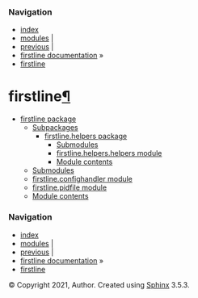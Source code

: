 <div class="related" role="navigation" aria-label="related navigation">

### Navigation

  - [index](genindex.md "General Index")
  - [modules](py-modindex.md "Python Module Index") |
  - [previous](firstline.helpers.md "firstline.helpers package") |
  - [firstline documentation](index.md) »
  - [firstline]()

</div>

<div class="document">

<div class="documentwrapper">

<div class="body" role="main">

<div id="firstline" class="section">

# firstline[¶](#firstline "Permalink to this headline")

<div class="toctree-wrapper compound">

  - [firstline package](firstline.md)
      - [Subpackages](firstline.md#subpackages)
          - [firstline.helpers package](firstline.helpers.md)
              - [Submodules](firstline.helpers.md#submodules)
              - [firstline.helpers.helpers
                module](firstline.helpers.md#module-firstline.helpers.helpers)
              - [Module
                contents](firstline.helpers.md#module-firstline.helpers)
      - [Submodules](firstline.md#submodules)
      - [firstline.confighandler
        module](firstline.md#module-firstline.confighandler)
      - [firstline.pidfile
        module](firstline.md#module-firstline.pidfile)
      - [Module contents](firstline.md#module-firstline)

</div>

</div>

<div class="clearer">

</div>

</div>

</div>

<div class="clearer">

</div>

</div>

<div class="related" role="navigation" aria-label="related navigation">

### Navigation

  - [index](genindex.md "General Index")
  - [modules](py-modindex.md "Python Module Index") |
  - [previous](firstline.helpers.md "firstline.helpers package") |
  - [firstline documentation](index.md) »
  - [firstline]()

</div>

<div class="footer" role="contentinfo">

© Copyright 2021, Author. Created using
[Sphinx](https://www.sphinx-doc.org/) 3.5.3.

</div>
